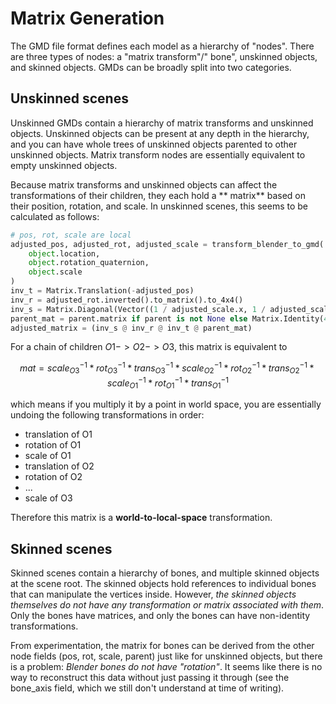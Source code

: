 # Matrix Generation

The GMD file format defines each model as a hierarchy of "nodes". There are three types of nodes: a "matrix transform"/"
bone", unskinned objects, and skinned objects. GMDs can be broadly split into two categories.

## Unskinned scenes

Unskinned GMDs contain a hierarchy of matrix transforms and unskinned objects. Unskinned objects can be present at any
depth in the hierarchy, and you can have whole trees of unskinned objects parented to other unskinned objects. Matrix
transform nodes are essentially equivalent to empty unskinned objects.

Because matrix transforms and unskinned objects can affect the transformations of their children, they each hold a **
matrix** based on their position, rotation, and scale. In unskinned scenes, this seems to be calculated as follows:

```python
# pos, rot, scale are local
adjusted_pos, adjusted_rot, adjusted_scale = transform_blender_to_gmd(
    object.location,
    object.rotation_quaternion,
    object.scale
)
inv_t = Matrix.Translation(-adjusted_pos)
inv_r = adjusted_rot.inverted().to_matrix().to_4x4()
inv_s = Matrix.Diagonal(Vector((1 / adjusted_scale.x, 1 / adjusted_scale.y, 1 / adjusted_scale.z))).to_4x4()
parent_mat = parent.matrix if parent is not None else Matrix.Identity(4)
adjusted_matrix = (inv_s @ inv_r @ inv_t @ parent_mat)
```

For a chain of children $O1 -> O2 -> O3$, this matrix is equivalent to

$$ mat = scale_{O3}^{-1} * rot_{O3}^{-1} * trans_{O3}^{-1} * scale_{O2}^{-1} * rot_{O2}^{-1} * trans_{O2}^{-1} * scale_
{O1}^{-1} * rot_{O1}^{-1} * trans_{O1}^{-1} $$

which means if you multiply it by a point in world space, you are essentially undoing the following transformations in
order:

- translation of O1
- rotation of O1
- scale of O1
- translation of O2
- rotation of O2
- ...
- scale of O3

Therefore this matrix is a **world-to-local-space** transformation.

## Skinned scenes

Skinned scenes contain a hierarchy of bones, and multiple skinned objects at the scene root.
The skinned objects hold references to individual bones that can manipulate the vertices inside.
However, *the skinned objects themselves do not have any transformation or matrix associated with them*.
Only the bones have matrices, and only the bones can have non-identity transformations.

From experimentation, the matrix for bones can be derived from the other node fields (pos, rot, scale, parent) just like
for unskinned objects,
but there is a problem: *Blender bones do not have "rotation"*.
It seems like there is no way to reconstruct this data without just passing it through (see the bone_axis field, which
we still don't understand at time of writing).

